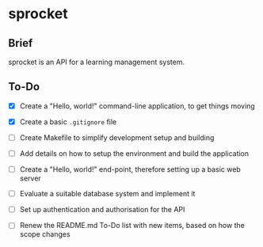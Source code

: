 # sprocket
## Brief
sprocket is an API for a learning management system.

## To-Do
- [x] Create a "Hello, world!" command-line application, to get things moving
- [x] Create a basic `.gitignore` file
- [ ] Create Makefile to simplify development setup and building
- [ ] Add details on how to setup the environment and build the application
- [ ] Create a "Hello, world!" end-point, therefore setting up a basic web server
- [ ] Evaluate a suitable database system and implement it
- [ ] Set up authentication and authorisation for the API
- [ ] Renew the README.md To-Do list with new items, based on how the scope changes

